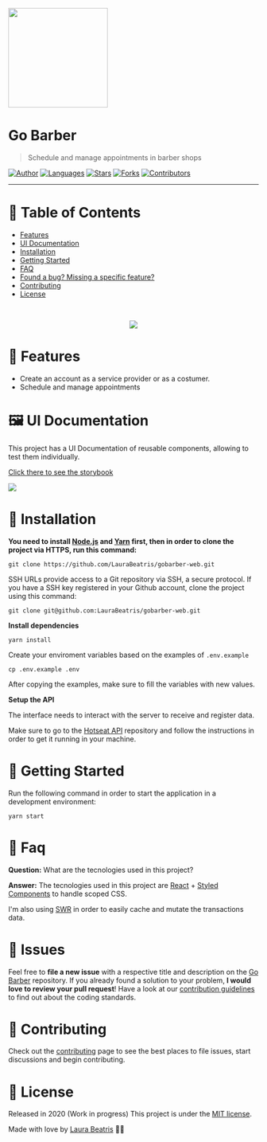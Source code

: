 <p align="left">
   <img src="docs/logo.svg" width="200"/>
</p>

# Go Barber

> Schedule and manage appointments in barber shops

[![Author](https://img.shields.io/badge/author-LauraBeatris-ff9000?style=flat-square)](https://github.com/LauraBeatris)
[![Languages](https://img.shields.io/github/languages/count/LauraBeatris/gobarber-web?color=%23ff9000&style=flat-square)](#)
[![Stars](https://img.shields.io/github/stars/LauraBeatris/gobarber-web?color=ff9000&style=flat-square)](https://github.com/LauraBeatris/gobarber-web/stargazers)
[![Forks](https://img.shields.io/github/forks/LauraBeatris/gobarber-web?color=%23ff9000&style=flat-square)](https://github.com/LauraBeatris/gobarber-web/network/members)
[![Contributors](https://img.shields.io/github/contributors/LauraBeatris/gobarber-web?color=ff9000&style=flat-square)](https://github.com/LauraBeatris/gobarber-web/graphs/contributors)

---

# :pushpin: Table of Contents

* [Features](#rocket-features)
* [UI Documentation](#framed_picture-ui-documentation)
* [Installation](#construction_worker-installation)
* [Getting Started](#runner-getting-started)
* [FAQ](#postbox-faq)
* [Found a bug? Missing a specific feature?](#bug-issues)
* [Contributing](#tada-contributing)
* [License](#closed_book-license)

<br />
<p align="center"><img src="docs/signin.gif?raw=true"/></p>

# :rocket: Features

* Create an account as a service provider or as a costumer.
* Schedule and manage appointments

# :framed_picture: UI Documentation
This project has a UI Documentation of reusable components, allowing to test them individually.

[Click there to see the storybook](http://storybook-gobarber.lauradeveloper.com.br/?path=/story/*)

<p align="left"><img src="docs/storybook.gif?raw=true"/></p>

# :construction_worker: Installation

**You need to install [Node.js](https://nodejs.org/en/download/) and [Yarn](https://yarnpkg.com/) first, then in order to clone the project via HTTPS, run this command:**

```git clone https://github.com/LauraBeatris/gobarber-web.git```

SSH URLs provide access to a Git repository via SSH, a secure protocol. If you have a SSH key registered in your Github account, clone the project using this command:

```git clone git@github.com:LauraBeatris/gobarber-web.git```

**Install dependencies**

```yarn install```

Create your enviroment variables based on the examples of ```.env.example```

```cp .env.example .env```

After copying the examples, make sure to fill the variables with new values.

**Setup the API**

The interface needs to interact with the server to receive and register data.

Make sure to go to the [Hotseat API](https://github.com/LauraBeatris/hotseat) repository and follow the instructions in order to get it running in your machine.

# :runner: Getting Started

Run the following command in order to start the application in a development environment:

```yarn start```


# :postbox: Faq

**Question:** What are the tecnologies used in this project?

**Answer:** The tecnologies used in this project are [React](https://pt-br.reactjs.org/) + [Styled Components](https://styled-components.com/) to handle scoped CSS.

I'm also using [SWR](https://swr.now.sh/) in order to easily cache and mutate the transactions data.

# :bug: Issues

Feel free to **file a new issue** with a respective title and description on the [Go Barber](https://github.com/LauraBeatris/gobarber-web/issues) repository. If you already found a solution to your problem, **I would love to review your pull request**! Have a look at our [contribution guidelines](https://github.com/LauraBeatris/gobarber-web/blob/master/CONTRIBUTING.md) to find out about the coding standards.

# :tada: Contributing

Check out the [contributing](https://github.com/LauraBeatris/gobarber-web/blob/master/CONTRIBUTING.md) page to see the best places to file issues, start discussions and begin contributing.

# :closed_book: License

Released in 2020 (Work in progress)
This project is under the [MIT license](https://github.com/LauraBeatris/gobarber-web/master/LICENSE).

Made with love by [Laura Beatris](https://github.com/LauraBeatris) 💜🚀
